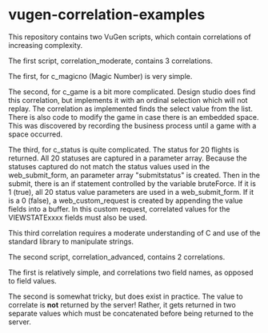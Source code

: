 # vugen-correlation-examples
This repository contains two VuGen scripts, which contain correlations of increasing complexity.

The first script, correlation_moderate, contains 3 correlations.

The first, for c_magicno (Magic Number) is very simple.

The second, for c_game is a bit more complicated. Design studio does find this correlation, but implements it with an ordinal selection which will not replay. The correlation as implemented finds the select value from the list. There is also code to modify the game in case there is an embedded space. This was discovered by recording the business process until a game with a space occurred.

The third, for c_status is quite complicated. The status for 20 flights is returned. All 20 statuses are captured in a parameter array. Because the statuses captured do not match the status values used in the web_submit_form, an parameter array "submitstatus" is created. Then in the submit, there is an if statement controlled by the variable bruteForce. If it is 1 (true), all 20 status value parameters are used in a web_submit_form. If it is a 0 (false), a web_custom_request is created by appending the value fields into a buffer. In this custom request, correlated values for the VIEWSTATExxxx fields must also be used.

This third correlation requires a moderate understanding of C and use of the standard library to manipulate strings.

The second script, correlation_advanced, contains 2 correlations.

The first is relatively simple, and correlations two field names, as opposed to field values.

The second is somewhat tricky, but does exist in practice. The value to correlate is <b>not</b> returned by the server! Rather, it gets returned in two separate values which must be concatenated before being returned to the server.
